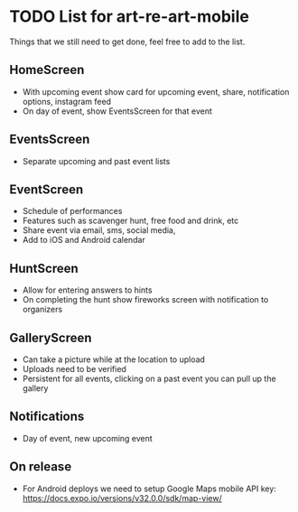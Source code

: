 # TODO List for art-re-art-mobile

Things that we still need to get done, feel free to add to the list.

## HomeScreen

- With upcoming event show card for upcoming event, share, notification options, instagram feed
- On day of event, show EventsScreen for that event

## EventsScreen

- Separate upcoming and past event lists

## EventScreen

- Schedule of performances
- Features such as scavenger hunt, free food and drink, etc
- Share event via email, sms, social media,
- Add to iOS and Android calendar

## HuntScreen

- Allow for entering answers to hints
- On completing the hunt show fireworks screen with notification to organizers

## GalleryScreen

- Can take a picture while at the location to upload
- Uploads need to be verified
- Persistent for all events, clicking on a past event you can pull up the gallery

## Notifications

- Day of event, new upcoming event

## On release

- For Android deploys we need to setup Google Maps mobile API key:
  https://docs.expo.io/versions/v32.0.0/sdk/map-view/
